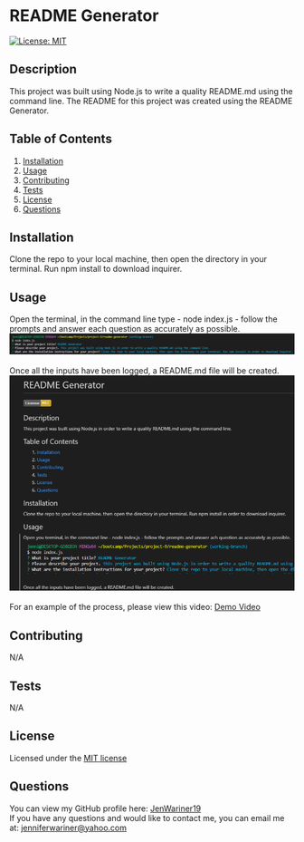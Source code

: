   
# README Generator

[![License: MIT](https://img.shields.io/badge/License-MIT-yellow.svg)](https://opensource.org/licenses/MIT)

## Description 
This project was built using Node.js to write a quality README.md using the command line. The README for this project was created using the README Generator.

## Table of Contents
1. [Installation](#installation)
2. [Usage](#usage)
3. [Contributing](#contributing)
4. [Tests](#tests)
5. [License](#license)
6. [Questions](#questions)

## Installation
Clone the repo to your local machine, then open the directory in your terminal. Run npm install to download inquirer.

## Usage
Open the terminal, in the command line type - node index.js - follow the prompts and answer each question as accurately as possible.<br>
![Prompts](./assets/screenshot-prompts.png)<br><br>
Once all the inputs have been logged, a README.md file will be created.<br> 
![README Sample](./assets/screenshot-readme.png)<br><br>
For an example of the process, please view this video: [Demo Video](https://drive.google.com/file/d/13W9M-YFdAAKIoF0o4y3P4_CS0wFtT-5P/view)


## Contributing
N/A

## Tests
N/A

## License
Licensed under the [MIT license](https://opensource.org/license/mit/)

## Questions
You can view my GitHub profile here: [JenWariner19](https://github.com/JenWariner19)<br>
If you have any questions and would like to contact me, you can email me at: [jenniferwariner@yahoo.com](mailto:jenniferwariner@yahoo.com)
